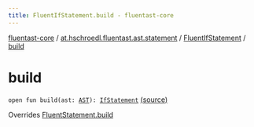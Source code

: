 ```yaml
---
title: FluentIfStatement.build - fluentast-core
---
```


[fluentast-core](../../index.html) / [at.hschroedl.fluentast.ast.statement](../index.html) / [FluentIfStatement](index.html) / [build](.)

# build

`open fun build(ast: `[`AST`](https://help.eclipse.org/neon/topic/org.eclipse.jdt.doc.isv/reference/api/org/eclipse/jdt/core/dom/AST.html)`): `[`IfStatement`](https://help.eclipse.org/neon/topic/org.eclipse.jdt.doc.isv/reference/api/org/eclipse/jdt/core/dom/IfStatement.html) [(source)](https://github.com/hschroedl/FluentAST/tree/master/core/src/main/kotlin//at.hschroedl.fluentast/ast/statement/IfStatement.kt#L12)

Overrides [FluentStatement.build](../-fluent-statement/build.html)

